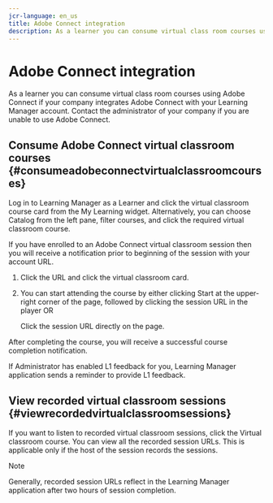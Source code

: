 ```yaml
---
jcr-language: en_us
title: Adobe Connect integration
description: As a learner you can consume virtual class room courses using Adobe Connect if your company integrates Adobe Connect with your Learning Manager account. Contact the administrator of your company if you are unable to use Adobe Connect.
---
```



# Adobe Connect integration

As a learner you can consume virtual class room courses using Adobe Connect if your company integrates Adobe Connect with your Learning Manager account. Contact the administrator of your company if you are unable to use Adobe Connect.

## Consume Adobe Connect virtual classroom courses {#consumeadobeconnectvirtualclassroomcourses}

Log in to Learning Manager as a Learner and click the virtual classroom course card from the My Learning widget. Alternatively, you can choose Catalog from the left pane, filter courses, and click the required virtual classroom course.

If you have enrolled to an Adobe Connect virtual classroom session then you will receive a notification prior to beginning of the session with your account URL.

1. Click the URL and click the virtual classroom card.
1. You can start attending the course by either clicking Start at the upper-right corner of the page, followed by clicking the session URL in the player OR

   Click the session URL directly on the page.

After completing the course, you will receive a successful course completion notification.

If Administrator has enabled L1 feedback for you, Learning Manager application sends a reminder to provide L1 feedback.

## View recorded virtual classroom sessions {#viewrecordedvirtualclassroomsessions}

If you want to listen to recorded virtual classroom sessions, click the Virtual classroom course. You can view all the recorded session URLs. This is applicable only if the host of the session records the sessions.

>[!NOTE]
>
>Generally, recorded session URLs reflect in the Learning Manager application after two hours of session completion.
